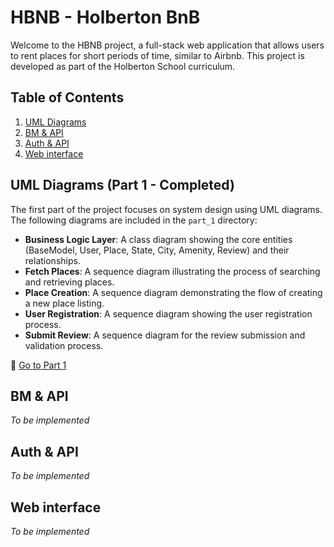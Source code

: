 # HBNB - Holberton BnB

Welcome to the HBNB project, a full-stack web application that allows users to rent places for short periods of time, similar to Airbnb. This project is developed as part of the Holberton School curriculum.

## Table of Contents
1. [UML Diagrams](#uml-diagrams)
2. [BM & API](#bm-api)
3. [Auth & API](#auth-api)
4. [Web interface](#web-interface)

## UML Diagrams (Part 1 - Completed)

The first part of the project focuses on system design using UML diagrams. The following diagrams are included in the `part_1` directory:

- **Business Logic Layer**: A class diagram showing the core entities (BaseModel, User, Place, State, City, Amenity, Review) and their relationships.
- **Fetch Places**: A sequence diagram illustrating the process of searching and retrieving places.
- **Place Creation**: A sequence diagram demonstrating the flow of creating a new place listing.
- **User Registration**: A sequence diagram showing the user registration process.
- **Submit Review**: A sequence diagram for the review submission and validation process.

🔗 [Go to Part 1](./part_1)

## BM & API

*To be implemented*

## Auth & API

*To be implemented*

## Web interface

*To be implemented*

